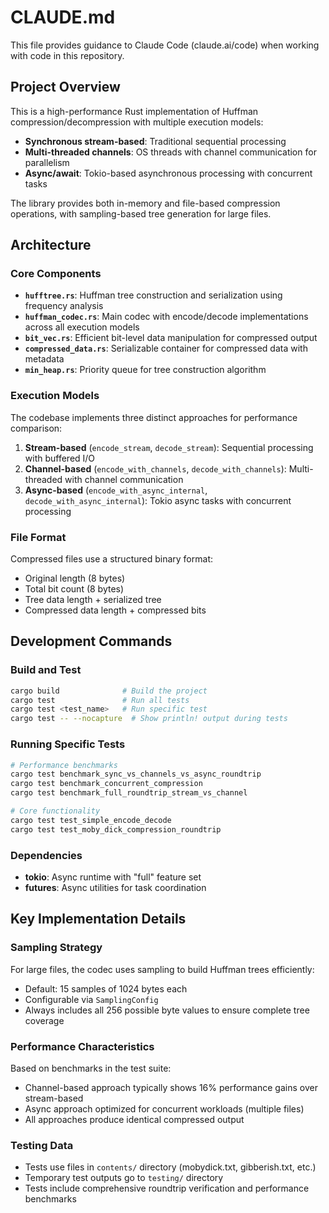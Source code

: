 # CLAUDE.md

This file provides guidance to Claude Code (claude.ai/code) when working with code in this repository.

## Project Overview

This is a high-performance Rust implementation of Huffman compression/decompression with multiple execution models:
- **Synchronous stream-based**: Traditional sequential processing
- **Multi-threaded channels**: OS threads with channel communication for parallelism
- **Async/await**: Tokio-based asynchronous processing with concurrent tasks

The library provides both in-memory and file-based compression operations, with sampling-based tree generation for large files.

## Architecture

### Core Components

- **`hufftree.rs`**: Huffman tree construction and serialization using frequency analysis
- **`huffman_codec.rs`**: Main codec with encode/decode implementations across all execution models  
- **`bit_vec.rs`**: Efficient bit-level data manipulation for compressed output
- **`compressed_data.rs`**: Serializable container for compressed data with metadata
- **`min_heap.rs`**: Priority queue for tree construction algorithm

### Execution Models

The codebase implements three distinct approaches for performance comparison:

1. **Stream-based** (`encode_stream`, `decode_stream`): Sequential processing with buffered I/O
2. **Channel-based** (`encode_with_channels`, `decode_with_channels`): Multi-threaded with channel communication
3. **Async-based** (`encode_with_async_internal`, `decode_with_async_internal`): Tokio async tasks with concurrent processing

### File Format

Compressed files use a structured binary format:
- Original length (8 bytes)
- Total bit count (8 bytes) 
- Tree data length + serialized tree
- Compressed data length + compressed bits

## Development Commands

### Build and Test
```bash
cargo build              # Build the project
cargo test               # Run all tests
cargo test <test_name>   # Run specific test
cargo test -- --nocapture  # Show println! output during tests
```

### Running Specific Tests
```bash
# Performance benchmarks
cargo test benchmark_sync_vs_channels_vs_async_roundtrip
cargo test benchmark_concurrent_compression
cargo test benchmark_full_roundtrip_stream_vs_channel

# Core functionality
cargo test test_simple_encode_decode
cargo test test_moby_dick_compression_roundtrip
```

### Dependencies
- **tokio**: Async runtime with "full" feature set
- **futures**: Async utilities for task coordination

## Key Implementation Details

### Sampling Strategy
For large files, the codec uses sampling to build Huffman trees efficiently:
- Default: 15 samples of 1024 bytes each
- Configurable via `SamplingConfig`
- Always includes all 256 possible byte values to ensure complete tree coverage

### Performance Characteristics  
Based on benchmarks in the test suite:
- Channel-based approach typically shows 16% performance gains over stream-based
- Async approach optimized for concurrent workloads (multiple files)
- All approaches produce identical compressed output

### Testing Data
- Tests use files in `contents/` directory (mobydick.txt, gibberish.txt, etc.)
- Temporary test outputs go to `testing/` directory
- Tests include comprehensive roundtrip verification and performance benchmarks
